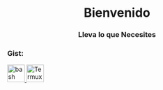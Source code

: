 <h1 align="center">Bienvenido</h1>
<h3 align="center">Lleva lo que Necesites</h3>



<h3 align="left">Gist:</h3>
<p align="left"> <a href="https://www.gnu.org/software/bash/" target="_blank" rel="noreferrer"> <img src="https://www.vectorlogo.zone/logos/gnu_bash/gnu_bash-icon.svg" alt="bash" width="40" height="40"/> </a> <a href="https://termux.dev/en/" target="_blank" rel="noreferrer"> <img src="https://github.com/4e7c2829-89a5-4c91-bacd-cfcecd10ad29" alt="Termux" width="40" height="40"/> 
